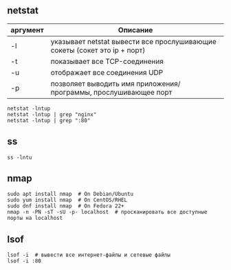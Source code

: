 ## **netstat**
аргумент      | Описание
------------- | -------------
-l            | указывает netstat вывести все прослушивающие сокеты (сокет это ip + порт)
-t            | показывает все TCP-соединения
-u            | отображает все соединения UDP
-p            | позволяет выводить имя приложения/программы, прослушивающее порт


```
netstat -lntup
netstat -lntup | grep "nginx"
netstat -lntup | grep ":80"
```

## **ss** 

```
ss -lntu
```

## **nmap** 
```
sudo apt install nmap  # On Debian/Ubuntu
sudo yum install nmap  # On CentOS/RHEL
sudo dnf install nmap  # On Fedora 22+
nmap -n -PN -sT -sU -p- localhost  # просканировать все доступные порты на localhost
```

## **lsof**
```
lsof -i  # вывести все интернет-файлы и сетевые файлы
lsof -i :80
```

